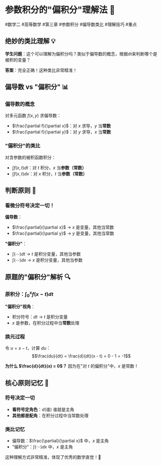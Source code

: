 # 参数积分的"偏积分"理解法 🎯

#数学二 #高等数学 #第三章 #参数积分 #偏导数类比 #理解技巧 #重点

## 绝妙的类比理解 💡

**学生问题**：这个可以理解为偏积分吗？类似于偏导数的概念，根据dt来判断哪个是被积的变量？

**答案**：完全正确！这种类比非常精准！

## 偏导数 vs "偏积分" 📊

### 偏导数的概念
对多元函数 $f(x,y)$ 求偏导数：
- $\frac{\partial f}{\partial x}$：对 $x$ 求导，$y$ 当**常数**
- $\frac{\partial f}{\partial y}$：对 $y$ 求导，$x$ 当**常数**

### "偏积分"的类比
对含参数的被积函数积分：
- $\int f(x,t) dt$：对 $t$ 积分，$x$ 当**参数（常数）**
- $\int f(x,t) dx$：对 $x$ 积分，$t$ 当**参数（常数）**

## 判断原则 🎯

### 看微分符号决定一切！
**偏导数**：
- $\frac{\partial}{\partial x}$ → $x$ 是变量，其他当常数
- $\frac{\partial}{\partial y}$ → $y$ 是变量，其他当常数

**"偏积分"**：
- $\int (\cdots) dt$ → $t$ 是积分变量，其他当参数
- $\int (\cdots) dx$ → $x$ 是积分变量，其他当参数

## 原题的"偏积分"解析 🔍

### 原积分：$\int_0^x f(x-t)dt$

**"偏积分"视角**：
- 积分符号：$dt$ → $t$ 是积分变量
- $x$ 是参数，在积分过程中当**常数**处理

### 换元过程
令 $u = x - t$，计算 $du$：
$$\frac{du}{dt} = \frac{d}{dt}(x - t) = 0 - 1 = -1$$

**为什么 $\frac{d}{dt}(x) = 0$？**
因为在"对 $t$ 的偏积分"中，$x$ 是常数！

## 核心原则记忆 🎯

### 符号决定一切
- **看符号定角色**：$d(\text{谁})$ 谁就是主角
- **其他都是配角**：在积分过程中当常数处理

### 类比记忆
- 偏导数：$\frac{\partial}{\partial x}$ 中，$x$ 是主角
- "偏积分"：$\int (\cdots) dx$ 中，$x$ 是主角

这种理解方式非常精准，体现了优秀的数学直觉！🌟